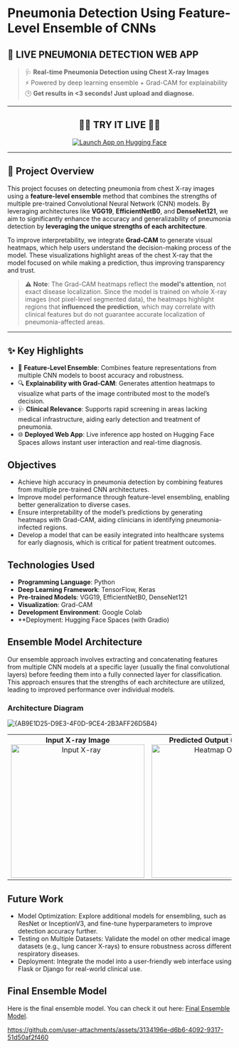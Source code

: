 # Pneumonia Detection Using Feature-Level Ensemble of CNNs

## 🚀 LIVE PNEUMONIA DETECTION WEB APP

> 🩺 **Real-time Pneumonia Detection using Chest X-ray Images**  
> ⚡ Powered by deep learning ensemble + Grad-CAM for explainability  
> 🕒 **Get results in <3 seconds! Just upload and diagnose.**

---

<h2 align="center">🧪🔬 <strong>TRY IT LIVE</strong> 🔬🧪</h2>

<p align="center">
  <a href="https://huggingface.co/spaces/hp733/Pneumonia_detection_using_Feature-level_Ensemble_Learning" target="_blank">
    <img src="https://img.shields.io/badge/CLICK%20TO%20LAUNCH-LIVE%20APP-ff3366?style=for-the-badge&logo=huggingface&logoColor=white" alt="Launch App on Hugging Face"/>
  </a>
</p>

---

## 🧠 Project Overview

This project focuses on detecting pneumonia from chest X-ray images using a **feature-level ensemble** method that combines the strengths of multiple pre-trained Convolutional Neural Network (CNN) models. By leveraging architectures like **VGG19**, **EfficientNetB0**, and **DenseNet121**, we aim to significantly enhance the accuracy and generalizability of pneumonia detection by **leveraging the unique strengths of each architecture**.

To improve interpretability, we integrate **Grad-CAM** to generate visual heatmaps, which help users understand the decision-making process of the model. These visualizations highlight areas of the chest X-ray that the model focused on while making a prediction, thus improving transparency and trust.

> ⚠️ **Note**: The Grad-CAM heatmaps reflect the **model's attention**, not exact disease localization. Since the model is trained on whole X-ray images (not pixel-level segmented data), the heatmaps highlight regions that **influenced the prediction**, which may correlate with clinical features but do not guarantee accurate localization of pneumonia-affected areas.  

---

## ✨ Key Highlights

- 🔗 **Feature-Level Ensemble**: Combines feature representations from multiple CNN models to boost accuracy and robustness.
- 🔍 **Explainability with Grad-CAM**: Generates attention heatmaps to visualize what parts of the image contributed most to the model’s decision.
- 🩺 **Clinical Relevance**: Supports rapid screening in areas lacking medical infrastructure, aiding early detection and treatment of pneumonia.
- 🌐 **Deployed Web App**: Live inference app hosted on Hugging Face Spaces allows instant user interaction and real-time diagnosis.

## Objectives
- Achieve high accuracy in pneumonia detection by combining features from multiple pre-trained CNN architectures.
- Improve model performance through feature-level ensembling, enabling better generalization to diverse cases.
- Ensure interpretability of the model’s predictions by generating heatmaps with Grad-CAM, aiding clinicians in identifying pneumonia-infected regions.
- Develop a model that can be easily integrated into healthcare systems for early diagnosis, which is critical for patient treatment outcomes.

## Technologies Used
- **Programming Language**: Python
- **Deep Learning Framework**: TensorFlow, Keras
- **Pre-trained Models**: VGG19, EfficientNetB0, DenseNet121
- **Visualization**: Grad-CAM
- **Development Environment**: Google Colab
- **Deployment: Hugging Face Spaces (with Gradio)

## Ensemble Model Architecture
Our ensemble approach involves extracting and concatenating features from multiple CNN models at a specific layer (usually the final convolutional layers) before feeding them into a fully connected layer for classification. This approach ensures that the strengths of each architecture are utilized, leading to improved performance over individual models.
### Architecture Diagram
![{AB9E1D25-D9E3-4F0D-9CE4-2B3AFF26D5B4}](https://github.com/user-attachments/assets/b34b429d-6502-443c-982b-17ea4aef919b)
<table>
  <tr>
    <td align="center">
      <strong>Input X-ray Image</strong><br>
      <img src="https://github.com/user-attachments/assets/4c3ea2f3-3087-4007-9bf4-43759b82356e" alt="Input X-ray" width="300"/>
    </td>
    <td align="center">
      <strong>Predicted Output (Heatmap)</strong><br>
      <img src="https://github.com/user-attachments/assets/0e922614-6181-4099-8600-11c12a03f39b" alt="Heatmap Output" width="300"/>
    </td>
  </tr>
</table>

## Future Work
- Model Optimization: Explore additional models for ensembling, such as ResNet or InceptionV3, and fine-tune hyperparameters to improve detection accuracy further.
- Testing on Multiple Datasets: Validate the model on other medical image datasets (e.g., lung cancer X-rays) to ensure robustness across different respiratory diseases.
- Deployment: Integrate the model into a user-friendly web interface using Flask or Django for real-world clinical use.


## Final Ensemble Model

Here is the final ensemble model. You can check it out here: [Final Ensemble Model](https://drive.google.com/file/d/1otsIiZJ0dxHbyxcCZMYL772bRyQGVdck/view?usp=drive_link).

https://github.com/user-attachments/assets/3134196e-d6b6-4092-9317-51d50af2f460






